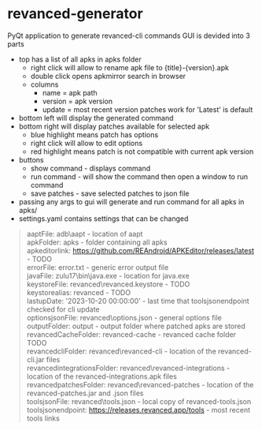 # revanced-generator
PyQt application to generate revanced-cli commands
GUI is devided into 3 parts
- top has a list of all apks in apks folder
  - right click will allow to rename apk file to {title}-{version}.apk
  - double click opens apkmirror search in browser
  - columns
    - name = apk path
    - version = apk version
    - update = most recent version patches work for 'Latest' is default
- bottom left will display the generated command
- bottom right will display patches available for selected apk 
  - blue highlight means patch has options<br/>
  - right click will allow to edit options<br/>
  - red highlight means patch is not compatible with current apk version<br/>
- buttons
  - show command - displays command
  - run command - will show the command then open a window to run command
  - save patches - save selected patches to json file
- passing any args to gui will generate and run command for all apks in apks/
- settings.yaml contains settings that can be changed
> aaptFile: adb\aapt - location of aapt  
apkFolder: apks - folder containing all apks  
apkeditorlink: https://github.com/REAndroid/APKEditor/releases/latest - TODO  
errorFile: error.txt - generic error output file  
javaFile: zulu17\bin\java.exe - location for java.exe  
keystoreFile: revanced\revanced.keystore - TODO  
keystorealias: revanced - TODO  
lastupDate: '2023-10-20 00:00:00' - last time that toolsjsonendpoint checked for cli update  
optionsjsonFile: revanced\options.json - general options file  
outputFolder: output - output folder where patched apks are stored  
revancedCacheFolder: revanced-cache - revanced cache folder TODO  
revancedcliFolder: revanced\revanced-cli - location of the revanced-cli.jar files  
revancedintegrationsFolder: revanced\revanced-integrations - location of the revanced-integrations.apk files  
revancedpatchesFolder: revanced\revanced-patches - location of the revanced-patches.jar and .json files  
toolsjsonFile: revanced\tools.json - local copy of revanced-tools.json  
toolsjsonendpoint: https://releases.revanced.app/tools - most recent tools links 

